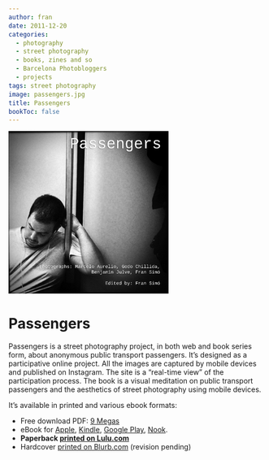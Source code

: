 ```yaml
---
author: fran
date: 2011-12-20
categories:
  - photography
  - street photography
  - books, zines and so
  - Barcelona Photobloggers
  - projects
tags: street photography
image: passengers.jpg
title: Passengers
bookToc: false
---
```


![passengers.jpg](passengers.jpg)

# Passengers

Passengers is a street photography project, in both web and book series form, about anonymous public transport
passengers. It’s designed as a participative online project. All the images are captured by mobile devices and published
on Instagram. The site is a “real-time view” of the participation process. The book is a visual meditation on public
transport passengers and the aesthetics of street photography using mobile devices.

It’s available in printed and various ebook formats:

<ul>
<li>Free download PDF: <a href="http://passengers-streetphotography.com/wp-content/uploads/2011/12/Passengers_v4_1_4_full_en_PDF.pdf">9 Megas</a></li>
<li>eBook for <a href="http://passengers-streetphotography.com/wp-content/uploads/2011/12/Passengers_en.epub">Apple</a>, <a href="http://passengers-streetphotography.com/wp-content/uploads/2011/12/Passengers_en.mobi">Kindle</a>, <a href="http://books.google.es/books?id=OIzGOE3xdekC&amp;lpg=PP1&amp;pg=PP1#v=onepage&amp;q&amp;f=false">Google Play</a>, <a href="http://passengers-streetphotography.com/wp-content/uploads/2011/12/Passengers_en.epub">Nook</a>.</li>
<li><strong>Paperback <a href="https://www.lulu.com/shop/benjam%C3%ADn-julve-and-godo-chillida-and-marcelo-aurelio-and-fran-sim%C3%B3/passengers/paperback/product-1zk577dv.html?q=Passengers&page=1&pageSize=4">printed on Lulu.com</a></strong></li>
<li>Hardcover <a href="http://es.blurb.com/bookstore/detail/2860658">printed on Blurb.com</a> (revision pending)</li>
</ul>
